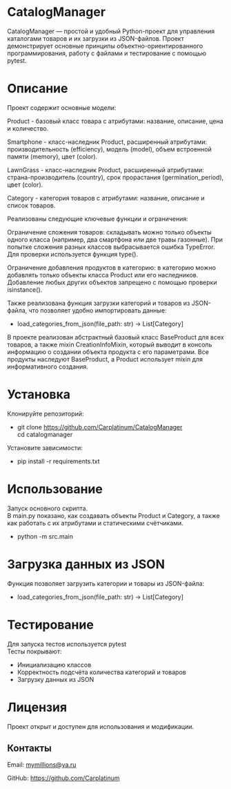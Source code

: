 # CatalogManager  
CatalogManager — простой и удобный Python-проект для управления каталогами товаров и их загрузки из JSON-файлов. Проект демонстрирует основные принципы объектно-ориентированного программирования, работу с файлами и тестирование с помощью pytest.
# Описание
Проект содержит основные модели:

Product - базовый класс товара с атрибутами: название, описание, цена и количество.

Smartphone - класс-наследник Product, расширенный атрибутами: производительность (efficiency), модель (model), объем встроенной памяти (memory), цвет (color).

LawnGrass - класс-наследник Product, расширенный атрибутами: страна-производитель (country), срок прорастания (germination_period), цвет (color).

Category - категория товаров с атрибутами: название, описание и список товаров.

Реализованы следующие ключевые функции и ограничения:

Ограничение сложения товаров: складывать можно только объекты одного класса (например, два смартфона или две травы газонные). При попытке сложения разных классов выбрасывается ошибка TypeError. Для проверки используется функция type().

Ограничение добавления продуктов в категорию: в категорию можно добавлять только объекты класса Product или его наследников. Добавление любых других объектов запрещено с помощью проверки isinstance().

Также реализована функция загрузки категорий и товаров из JSON-файла, что позволяет удобно импортировать данные:  
* load_categories_from_json(file_path: str) -> List[Category]

В проекте реализован абстрактный базовый класс BaseProduct для всех товаров, а также mixin CreationInfoMixin, который выводит в консоль информацию о создании объекта продукта с его параметрами. Все продукты наследуют BaseProduct, а Product использует mixin для информативного создания.

# Установка
Клонируйте репозиторий:  
* git clone https://github.com/Carplatinum/CatalogManager  
cd catalogmanager  

Установите зависимости:  
* pip install -r requirements.txt  

# Использование
Запуск основного скрипта.  
В main.py показано, как создавать объекты Product и Category, а также как работать с их атрибутами и статическими счётчиками.  
* python -m src.main
# Загрузка данных из JSON
Функция позволяет загрузить категории и товары из JSON-файла:  
* load_categories_from_json(file_path: str) -> List[Category]  
# Тестирование
Для запуска тестов используется pytest  
Тесты покрывают:
* Инициализацию классов
* Корректность подсчёта количества категорий и товаров
* Загрузку данных из JSON  
# Лицензия
Проект открыт и доступен для использования и модификации.
## Контакты

Email: mymillions@ya.ru  

GitHub: https://github.com/Carplatinum
